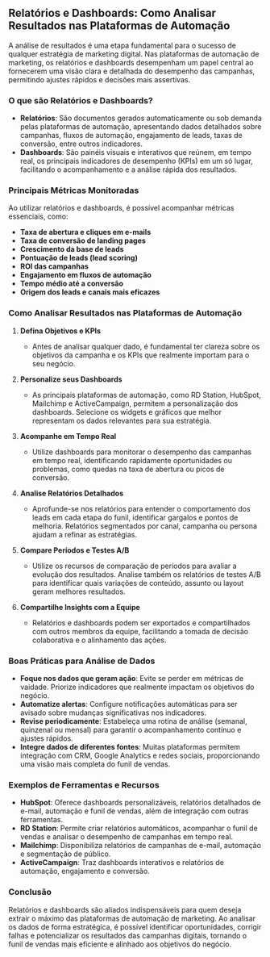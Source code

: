
## Relatórios e Dashboards: Como Analisar Resultados nas Plataformas de Automação

A análise de resultados é uma etapa fundamental para o sucesso de qualquer estratégia de marketing digital. Nas plataformas de automação de marketing, os relatórios e dashboards desempenham um papel central ao fornecerem uma visão clara e detalhada do desempenho das campanhas, permitindo ajustes rápidos e decisões mais assertivas.

### O que são Relatórios e Dashboards?

- **Relatórios**: São documentos gerados automaticamente ou sob demanda pelas plataformas de automação, apresentando dados detalhados sobre campanhas, fluxos de automação, engajamento de leads, taxas de conversão, entre outros indicadores.
- **Dashboards**: São painéis visuais e interativos que reúnem, em tempo real, os principais indicadores de desempenho (KPIs) em um só lugar, facilitando o acompanhamento e a análise rápida dos resultados.

### Principais Métricas Monitoradas

Ao utilizar relatórios e dashboards, é possível acompanhar métricas essenciais, como:

- **Taxa de abertura e cliques em e-mails**
- **Taxa de conversão de landing pages**
- **Crescimento da base de leads**
- **Pontuação de leads (lead scoring)**
- **ROI das campanhas**
- **Engajamento em fluxos de automação**
- **Tempo médio até a conversão**
- **Origem dos leads e canais mais eficazes**

### Como Analisar Resultados nas Plataformas de Automação

1. **Defina Objetivos e KPIs**
   - Antes de analisar qualquer dado, é fundamental ter clareza sobre os objetivos da campanha e os KPIs que realmente importam para o seu negócio.

2. **Personalize seus Dashboards**
   - As principais plataformas de automação, como RD Station, HubSpot, Mailchimp e ActiveCampaign, permitem a personalização dos dashboards. Selecione os widgets e gráficos que melhor representam os dados relevantes para sua estratégia.

3. **Acompanhe em Tempo Real**
   - Utilize dashboards para monitorar o desempenho das campanhas em tempo real, identificando rapidamente oportunidades ou problemas, como quedas na taxa de abertura ou picos de conversão.

4. **Analise Relatórios Detalhados**
   - Aprofunde-se nos relatórios para entender o comportamento dos leads em cada etapa do funil, identificar gargalos e pontos de melhoria. Relatórios segmentados por canal, campanha ou persona ajudam a refinar as estratégias.

5. **Compare Períodos e Testes A/B**
   - Utilize os recursos de comparação de períodos para avaliar a evolução dos resultados. Analise também os relatórios de testes A/B para identificar quais variações de conteúdo, assunto ou layout geram melhores resultados.

6. **Compartilhe Insights com a Equipe**
   - Relatórios e dashboards podem ser exportados e compartilhados com outros membros da equipe, facilitando a tomada de decisão colaborativa e o alinhamento das ações.

### Boas Práticas para Análise de Dados

- **Foque nos dados que geram ação**: Evite se perder em métricas de vaidade. Priorize indicadores que realmente impactam os objetivos do negócio.
- **Automatize alertas**: Configure notificações automáticas para ser avisado sobre mudanças significativas nos indicadores.
- **Revise periodicamente**: Estabeleça uma rotina de análise (semanal, quinzenal ou mensal) para garantir o acompanhamento contínuo e ajustes rápidos.
- **Integre dados de diferentes fontes**: Muitas plataformas permitem integração com CRM, Google Analytics e redes sociais, proporcionando uma visão mais completa do funil de vendas.

### Exemplos de Ferramentas e Recursos

- **HubSpot**: Oferece dashboards personalizáveis, relatórios detalhados de e-mail, automação e funil de vendas, além de integração com outras ferramentas.
- **RD Station**: Permite criar relatórios automáticos, acompanhar o funil de vendas e analisar o desempenho de campanhas em tempo real.
- **Mailchimp**: Disponibiliza relatórios de campanhas de e-mail, automação e segmentação de público.
- **ActiveCampaign**: Traz dashboards interativos e relatórios de automação, engajamento e conversão.

### Conclusão

Relatórios e dashboards são aliados indispensáveis para quem deseja extrair o máximo das plataformas de automação de marketing. Ao analisar os dados de forma estratégica, é possível identificar oportunidades, corrigir falhas e potencializar os resultados das campanhas digitais, tornando o funil de vendas mais eficiente e alinhado aos objetivos do negócio.
```
